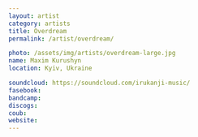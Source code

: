 ```yaml
---
layout: artist
category: artists
title: Overdream
permalink: /artist/overdream/

photo: /assets/img/artists/overdream-large.jpg
name: Maxim Kurushyn
location: Kyiv, Ukraine

soundcloud: https://soundcloud.com/irukanji-music/
fasebook: 
bandcamp: 
discogs: 
coub: 
website: 
---
```



